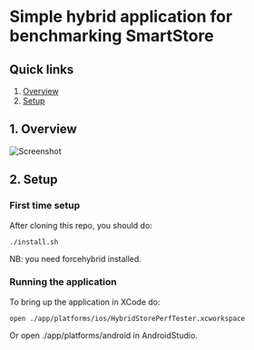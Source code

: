 # Simple hybrid application for benchmarking SmartStore

## Quick links
1. [Overview](#1-overview)
2. [Setup](#2-setup)

## 1. Overview

![Screenshot](Screenshot.gif) 

## 2. Setup

### First time setup
After cloning this repo, you should do:
```shell
./install.sh
```
NB: you need forcehybrid installed.

### Running the application
To bring up the application in XCode do:
```shell
open ./app/platforms/ios/HybridStorePerfTester.xcworkspace
```

Or open ./app/platforms/android in AndroidStudio.

